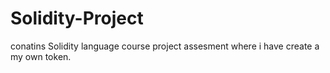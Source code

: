 # Solidity-Project
conatins Solidity language course project assesment where i have create a my own token.
